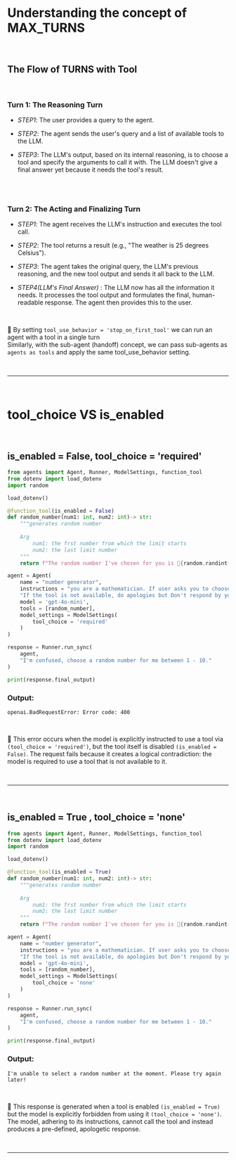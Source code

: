 # Understanding the concept of **MAX_TURNS**
<br>

## The Flow of **TURNS with Tool**
<br>

### Turn 1: **The Reasoning Turn**


- *STEP1*: The user provides a query to the agent.  

- *STEP2*: The agent sends the user's query and a list of available tools to the LLM.    

- *STEP3*: The LLM's output, based on its internal reasoning, is to choose a tool and specify the arguments to call it with. The LLM doesn't give a final answer yet because it needs the tool's result.  

<br>
<br>

### Turn 2: **The Acting and Finalizing Turn**


- *STEP1*: The agent receives the LLM's instruction and executes the tool call.  

- *STEP2*: The tool returns a result (e.g., "The weather is 25 degrees Celsius").  

- *STEP3*: The agent takes the original query, the LLM's previous reasoning, and the new tool output and sends it all back to the LLM.  

- *STEP4(LLM's Final Answer)* : The LLM now has all the information it needs. It processes the tool output and formulates the final, human-readable response. The agent then provides this to the user.    

<br>

📌 By setting  `tool_use_behavior = 'stop_on_first_tool'` we can run an agent with a tool in a single turn  
Similarly, with the sub-agent (handoff) concept, we can pass sub-agents as `agents as tools` and apply the same tool_use_behavior setting.

<br>

---  
  
<br>


# **tool_choice** VS **is_enabled**

<br>

## is_enabled = False, tool_choice = 'required' 


```python
from agents import Agent, Runner, ModelSettings, function_tool
from dotenv import load_dotenv
import random

load_dotenv()

@function_tool(is_enabled = False)
def random_number(num1: int, num2: int)-> str:
    """generates random number
    
    Arg
        num1: the frst number from which the limit starts
        num2: the last limit number 
    """
    return f"The random number I've chosen for you is 🔢{random.randint(num1, num2)}🔢"

agent = Agent(
    name = "number generator",
    instructions = "you are a mathematician. If user asks you to choose any random number, you must have to use the tool"
    "If the tool is not available, do apologies but Don't respond by yourself.",
    model = 'gpt-4o-mini',
    tools = [random_number],
    model_settings = ModelSettings(
        tool_choice = 'required'
    )
)

response = Runner.run_sync(
    agent,
    "I'm confused, choose a random number for me between 1 - 10."
)

print(response.final_output)
```

### **Output:** <br>
`openai.BadRequestError: Error code: 400`

<br>

📌 This error occurs when the model is explicitly instructed to use a tool via `(tool_choice = 'required')`, but the tool itself is disabled `(is_enabled = False)`. The request fails because it creates a logical contradiction: the model is required to use a tool that is not available to it.

<br>

---

<br>

## is_enabled = True , tool_choice = 'none'


```python
from agents import Agent, Runner, ModelSettings, function_tool
from dotenv import load_dotenv
import random

load_dotenv()

@function_tool(is_enabled = True)
def random_number(num1: int, num2: int)-> str:
    """generates random number
    
    Arg
        num1: the frst number from which the limit starts
        num2: the last limit number 
    """
    return f"The random number I've chosen for you is 🔢{random.randint(num1, num2)}🔢"

agent = Agent(
    name = "number generator",
    instructions = "you are a mathematician. If user asks you to choose any random number, you must have to use the tool"
    "If the tool is not available, do apologies but Don't respond by yourself.",
    model = 'gpt-4o-mini',
    tools = [random_number],
    model_settings = ModelSettings(
        tool_choice = 'none'
    )
)

response = Runner.run_sync(
    agent,
    "I'm confused, choose a random number for me between 1 - 10."
)

print(response.final_output)
```

### **Output:** <br>
`I'm unable to select a random number at the moment. Please try again later!`

<br>

📌 This response is generated when a tool is enabled `(is_enabled = True)` but the model is explicitly forbidden from using it `(tool_choice = 'none')`. The model, adhering to its instructions, cannot call the tool and instead produces a pre-defined, apologetic response.

<br>

---

